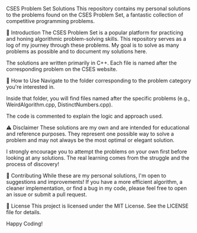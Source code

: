 CSES Problem Set Solutions
This repository contains my personal solutions to the problems found on the CSES Problem Set, a fantastic collection of competitive programming problems.

📖 Introduction
The CSES Problem Set is a popular platform for practicing and honing algorithmic problem-solving skills. This repository serves as a log of my journey through these problems. My goal is to solve as many problems as possible and to document my solutions here.

The solutions are written primarily in C++. Each file is named after the corresponding problem on the CSES website.

🚀 How to Use
Navigate to the folder corresponding to the problem category you're interested in.

Inside that folder, you will find files named after the specific problems (e.g., WeirdAlgorithm.cpp, DistinctNumbers.cpp).

The code is commented to explain the logic and approach used.

⚠️ Disclaimer
These solutions are my own and are intended for educational and reference purposes. They represent one possible way to solve a problem and may not always be the most optimal or elegant solution.

I strongly encourage you to attempt the problems on your own first before looking at any solutions. The real learning comes from the struggle and the process of discovery!

🤝 Contributing
While these are my personal solutions, I'm open to suggestions and improvements! If you have a more efficient algorithm, a cleaner implementation, or find a bug in my code, please feel free to open an issue or submit a pull request.

📜 License
This project is licensed under the MIT License. See the LICENSE file for details.

Happy Coding!
